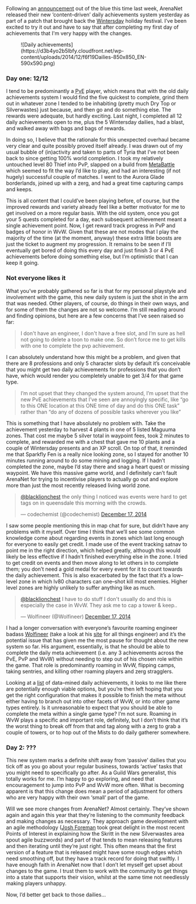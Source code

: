 Following an [announcement][0] out of the blue this time last week, ArenaNet released their new
‘content–driven’ daily achievements system yesterday as part of a patch that brought back the
[Wintersday][1] holiday festival. I’ve been excited to try it out and have to say that after
completing my first day of achievements that I'm very happy with the changes.

<figure>![Daily achievements](https://d3b4yo2b5lbfy.cloudfront.net/wp-content/uploads/2014/12/f6f19Dailies-850x850_EN-590x590.png)</figure>

### Day one: 12/12

I tend to be predominantly a <abbr title="Player vs Environment">PvE</abbr> player, which means
that with the old daily achievements system I would find the five quickest to complete, grind them
out in whatever zone I tended to be inhabiting (pretty much Dry Top or Silverwastes) just because,
and then go and do something else. The rewards were adequate, but hardly exciting. Last night, I
completed all 12 daily achievements open to me, plus the 5 Wintersday dailies, had a blast, and
walked away with bags and bags of rewards.

In doing so, I believe that the rationale for this unexpected overhaul became very clear and quite
possibly proved itself already. I was drawn out of my usual bubble of (in)activity and taken to
parts of Tyria that I've not been back to since getting 100% world completion. I took my relatively
untouched level 80 Thief into PvP, slapped on a build from [MetaBattle][2] which seemed to fit the
way I’d like to play, and had an interesting (if not hugely) successful couple of matches. I went to
the Aurora Glade borderlands, joined up with a zerg, and had a great time capturing camps and keeps.

This is all content that I could’ve been playing before, of course, but the improved rewards and
variety already feel like a better motivator for me to get involved on a more regular basis. With
the old system, once you got your 5 quests completed for a day, each subsequent achievement meant
a single achievement point. Now, I get reward track progress in PvP and badges of honor in WvW.
Given that these are not modes that I play the majority of the time (at the moment, anyway) these
extra little boosts are just the ticket to augment my progression. It remains to be seen if I’ll
eventually get bored of doing this every day and just finish 3 or 4 PvE achievements before doing
something else, but I’m optimistic that I can keep it going.


### Not everyone likes it

What you’ve probably gathered so far is that for my personal playstyle and involvement with the
game, this new daily system is just the shot in the arm that was needed. Other players, of course,
do things in their own ways, and for some of them the changes are not so welcome. I’m still
reading around and finding opinions, but here are a few concerns that I’ve seen raised so far:

> I don't have an engineer, I don't have a free slot, and I’m sure as hell not going to delete a
> toon to make one. So don’t force me to get kills with one to complete the pvp achievement.

I can absolutely understand how this might be a problem, and given that there are 8 professions
and only 5 character slots by default it’s conceivable that you might get two daily achievements
for professions that you don’t have, which would render you completely unable to get 3/4 for that
game type.

> I’m not upset that they changed the system around, I’m upset that the new PvE achievements that
> I’ve seen are annoyingly specific, like “go to this ONE location at this ONE time of day and do
> this ONE task” rather than “do any of dozens of possible tasks wherever you like”

This is something that I have absolutely no problem with. Take the achievement yesterday to harvest
4 plants in one of 5 listed Maguuma zones. That cost me maybe 5 silver total in waypoint fees, took
2 minutes to complete, and rewarded me with a chest that gave me 10 plants and a couple of
Wintersday presents and an XP scroll. On top of that, it reminded me that Sparkfly Fen is a really
nice looking zone, so I stayed for another 10 minutes running around to do some mining and logging.
If I hadn’t completed the zone, maybe I’d stay there and snag a heart quest or missing waypoint.
We have this massive game world, and I definitely can’t fault ArenaNet for trying to incentivise
players to actually go out and explore more than just the most recently released living world zone.

<blockquote class="twitter-tweet" data-conversation="none" data-cards="hidden" data-partner="tweetdeck"><p><a href="https://twitter.com/blacklionchest">@blacklionchest</a> the only thing I noticed was events were hard to get tags on in queensdale this morning with the crowds.</p>&mdash; codechemist (@codechemist) <a href="https://twitter.com/codechemist/status/545155126608936960">December 17, 2014</a></blockquote>
<script async src="//platform.twitter.com/widgets.js" charset="utf-8"></script>

I saw some people mentioning this in map chat for sure, but didn’t have any problems with it myself.
Over time I think that we’ll see some common knowledge come about regarding events in zones which
last long enough for everyone to easily get credit. I made use of the event tracking satnav to point
me in the right direction, which helped greatly, although this would likely be less effective if I
hadn’t finished everything else in the zone. I tried to get credit on events and then move along to
let others in to complete them; you don’t need a gold medal for every event for it to count towards
the daily achievement. This is also exacerbated by the fact that it’s a low–level zone in which lv80
characters can one–shot kill most enemies. Higher level zones are highly unlikely to suffer anything
like as much.

<blockquote class="twitter-tweet" data-conversation="none" data-cards="hidden" data-partner="tweetdeck"><p><a href="https://twitter.com/blacklionchest">@blacklionchest</a> I have to do stuff I don&#39;t usually do and this is especially the case in WvW. They ask me to cap a tower &amp; keep..</p>&mdash; Wolfineer (@Wolfineer) <a href="https://twitter.com/Wolfineer/status/545169002142904320">December 17, 2014</a></blockquote>
<script async src="//platform.twitter.com/widgets.js" charset="utf-8"></script>

I had a longer conversation with everyone’s favourite roaming engineer badass [Wolfineer][3] (take
a look at his [site][4] for all things engineer) and it’s the potential issue that has given me the
most pause for thought about the new system so far. His argument, essentially, is that he should be
able to complete the daily meta achievement (i.e. any 3 achievements across the PvE, PvP and WvW)
without needing to step out of his chosen role within the game. That role is predominantly roaming
in WvW, flipping camps, taking sentries, and killing other roaming players and zerg stragglers.

Looking at a [list][5] of data–mined daily achievements, it looks to me like there are potentially
enough viable options, but you’re then left hoping that you get the right configuration that makes
it possible to finish the meta without either having to branch out into other facets of WvW, or
into other game types entirely. Is it unreasonable to expect that you should be able to complete
the meta within a single game type? I’m not sure. Roaming in WvW plays a specific and important
role, definitely, but I don’t think that it’s the worst thing to break off from that and tag along
with a zerg to grab a couple of towers, or to hop out of the Mists to do daily gatherer somewhere.


### Day 2: ???

This new system marks a definite shift away from ‘passive’ dailies that you tick off as you go about
your regular business, towards ‘active’ tasks that you might need to specifically go after. As a
Guild Wars generalist, this totally works for me. I’m happy to go exploring, and need that
encouragement to jump into PvP and WvW more often. What is becoming apparent is that this change
does mean a period of adjustment for others who are very happy with their own ‘small’ part of the
game.

Will we see more changes from ArenaNet? Almost certainly. They’ve shown again and again this
year that they’re listening to the community feedback and making changes as necessary. They approach
game development with an agile methodology ([Josh Foreman][6] took great delight in the most
recent Points of Interest in explaining how the Skritt in the new Silverwastes area spout agile
buzzwords) and part of that tends to mean releasing features and then iterating until they’re just
right. This often means that the first version of a feature that is released might have some
rough edges which need smoothing off, but they have a track record for doing that swiftly. I have
enough faith in ArenaNet now that I don’t let myself get upset about changes to the game. I trust
them to work with the community to get things into a state that supports their vision, whilst at the
same time not needlessly making players unhappy.

Now, I’d better get back to those dailies…


[0]: https://www.guildwars2.com/en/news/introducing-the-new-daily-achievement-system/
[1]: https://www.guildwars2.com/en/the-game/releases/december-16-2014/
[2]: http://metabattle.com/wiki/MetaBattle_Wiki
[3]: https://twitter.com/wolfineer
[4]: http://www.wolfineer.com/
[5]: https://www.reddit.com/r/Guildwars2/comments/2phvfd/datamining_list_of_daily_achievements/
[6]: https://twitter.com/joshuaforeman
